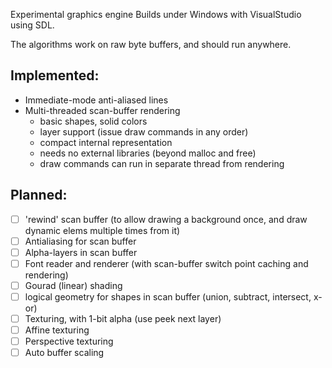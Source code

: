 Experimental graphics engine
Builds under Windows with VisualStudio using SDL.

The algorithms work on raw byte buffers, and should run anywhere.

Implemented:
------------
* Immediate-mode anti-aliased lines
* Multi-threaded scan-buffer rendering
    - basic shapes, solid colors
    - layer support (issue draw commands in any order)
    - compact internal representation
    - needs no external libraries (beyond malloc and free)
    - draw commands can run in separate thread from rendering

Planned:
--------
* [ ] 'rewind' scan buffer (to allow drawing a background once, and draw dynamic elems multiple times from it)
* [ ] Antialiasing for scan buffer
* [ ] Alpha-layers in scan buffer
* [ ] Font reader and renderer (with scan-buffer switch point caching and rendering)
* [ ] Gourad (linear) shading
* [ ] logical geometry for shapes in scan buffer (union, subtract, intersect, x-or)
* [ ] Texturing, with 1-bit alpha (use peek next layer)
* [ ] Affine texturing
* [ ] Perspective texturing
* [ ] Auto buffer scaling